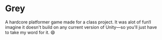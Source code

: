 # Grey

A hardcore platformer game made for a class project. It was alot of fun!I imagine it doesn't build on any current version of Unity—so you'll just have to take my word for it. :smile:
